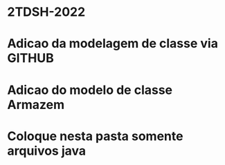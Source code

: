 # 2TDSH-2022
# Adicao da modelagem de classe via GITHUB 
# Adicao do modelo de classe Armazem
# Coloque nesta pasta somente arquivos java

